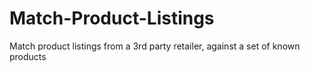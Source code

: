 # Match-Product-Listings
Match product listings from a 3rd party retailer, against a set of known products
